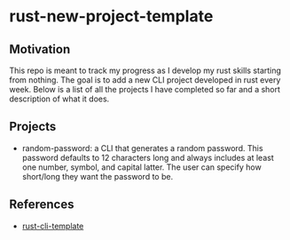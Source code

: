 # rust-new-project-template
## Motivation
This repo is meant to track my progress as I develop my rust skills starting from nothing. The goal is to add a new CLI project developed in rust every week. Below is a list of all the projects I have completed so far and a short description of what it does.

## Projects
- random-password: a CLI that generates a random password. This password defaults to 12 characters long and always includes at least one number, symbol, and capital latter. The user can specify how short/long they want the password to be.

## References
* [rust-cli-template](https://github.com/kbknapp/rust-cli-template)
